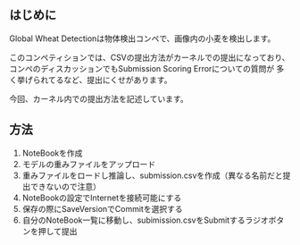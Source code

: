 ## はじめに 
Global Wheat Detectionは物体検出コンペで、画像内の小麦を検出します。

このコンペティションでは、CSVの提出方法がカーネルでの提出になっており、コンペのディスカッションでもSubmission Scoring Errorについての質問が
多く挙げられてるなど、提出にくせがあります。

今回、カーネル内での提出方法を記述しています。

## 方法
1. NoteBookを作成
2. モデルの重みファイルをアップロード
3. 重みファイルをロードし推論し、submission.csvを作成（異なる名前だと提出できないので注意）
4. NoteBookの設定でInternetを接続可能にする
5. 保存の際にSaveVersionでCommitを選択する
5. 自分のNoteBook一覧に移動し、subimission.csvをSubmitするラジオボタンを押して提出
